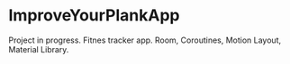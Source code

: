 # ImproveYourPlankApp
Project in progress.
Fitnes tracker app.
Room, Coroutines, Motion Layout, Material Library.
